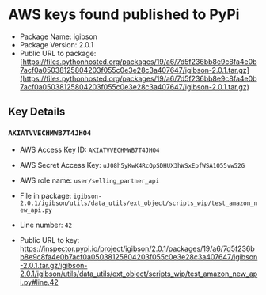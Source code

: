 # AWS keys found published to PyPi

* Package Name: igibson
* Package Version: 2.0.1
* Public URL to package: [https://files.pythonhosted.org/packages/19/a6/7d5f236bb8e9c8fa4e0b7acf0a05038125804203f055c0e3e28c3a407647/igibson-2.0.1.tar.gz](https://files.pythonhosted.org/packages/19/a6/7d5f236bb8e9c8fa4e0b7acf0a05038125804203f055c0e3e28c3a407647/igibson-2.0.1.tar.gz)

## Key Details

### `AKIATVVECHMWB7T4JHO4`

* AWS Access Key ID: `AKIATVVECHMWB7T4JHO4`
* AWS Secret Access Key: `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` 
* AWS role name: `user/selling_partner_api`
* File in package: `igibson-2.0.1/igibson/utils/data_utils/ext_object/scripts_wip/test_amazon_new_api.py`
* Line number: `42`

* Public URL to key: https://inspector.pypi.io/project/igibson/2.0.1/packages/19/a6/7d5f236bb8e9c8fa4e0b7acf0a05038125804203f055c0e3e28c3a407647/igibson-2.0.1.tar.gz/igibson-2.0.1/igibson/utils/data_utils/ext_object/scripts_wip/test_amazon_new_api.py#line.42


